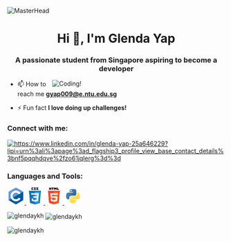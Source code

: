 ![MasterHead](https://thumbs.dreamstime.com/b/horizontal-banner-hands-typing-laptop-keyboard-various-electronic-devices-symbols-programming-software-horizontal-125917922.jpg)

<h1 align="center">Hi 👋, I'm Glenda Yap</h1>
<h3 align="center">A passionate student from Singapore aspiring to become a developer</h3>
<img align="right" alt="Coding!" width="400" src="https://cdn.dribbble.com/users/1708816/screenshots/15637256/media/f9826f0af8a49462f048262a8502035b.gif">

- 📫 How to reach me **gyap009@e.ntu.edu.sg**

- ⚡ Fun fact **I love doing up challenges!**

<h3 align="left">Connect with me:</h3>
<p align="left"> <a href="https://linkedin.com/in/https://www.linkedin.com/in/glenda-yap-25a646229?lipi=urn%3ali%3apage%3ad_flagship3_profile_view_base_contact_details%3bnf5pqqhdqve%2fzo61jqlerg%3d%3d" target="blank"><img align="center" src="https://raw.githubusercontent.com/rahuldkjain/github-profile-readme-generator/master/src/images/icons/Social/linked-in-alt.svg" alt="https://www.linkedin.com/in/glenda-yap-25a646229?lipi=urn%3ali%3apage%3ad_flagship3_profile_view_base_contact_details%3bnf5pqqhdqve%2fzo61jqlerg%3d%3d" height="30" width="40" /></a>
</p>

<h3 align="left">Languages and Tools:</h3>
<p align="left"> <a href="https://www.cprogramming.com/" target="_blank" rel="noreferrer"> <img src="https://raw.githubusercontent.com/devicons/devicon/master/icons/c/c-original.svg" alt="c" width="40" height="40"/> </a> <a href="https://www.w3schools.com/css/" target="_blank" rel="noreferrer"> <img src="https://raw.githubusercontent.com/devicons/devicon/master/icons/css3/css3-original-wordmark.svg" alt="css3" width="40" height="40"/> </a> <a href="https://www.w3.org/html/" target="_blank" rel="noreferrer"> <img src="https://raw.githubusercontent.com/devicons/devicon/master/icons/html5/html5-original-wordmark.svg" alt="html5" width="40" height="40"/> </a> <a href="https://www.python.org" target="_blank" rel="noreferrer"> <img src="https://raw.githubusercontent.com/devicons/devicon/master/icons/python/python-original.svg" alt="python" width="40" height="40"/> </a> </p>

<p><img align="left" src="https://github-readme-stats.vercel.app/api/top-langs?username=glendaykh&show_icons=true&locale=en&layout=compact" alt="glendaykh" /></p>

<p>&nbsp;<img align="center" src="https://github-readme-stats.vercel.app/api?username=glendaykh&show_icons=true&locale=en" alt="glendaykh" /></p>

<p><img align="center" src="https://github-readme-streak-stats.herokuapp.com/?user=glendaykh&" alt="glendaykh" /></p>
